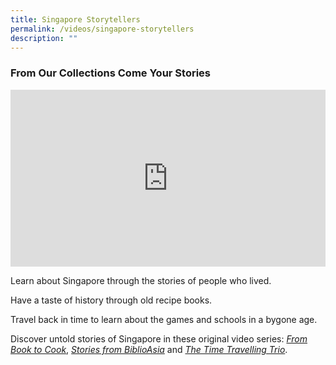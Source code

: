 ```yaml
---
title: Singapore Storytellers
permalink: /videos/singapore-storytellers
description: ""
---
```

### From Our Collections Come Your Stories

<style>.embed-container {position: relative; padding-bottom: 56.25%; height: 0; overflow: hidden; max-width: 100%; } .embed-container iframe, .embed-container object, .embed-container embed { position: absolute; top: 0; left: 0; width: 100%; height: 100%; }</style><div class='embed-container'><iframe src='https://www.youtube.com/embed/uxkPlrtnkik' frameborder='0' allowfullscreen></iframe></div> 

Learn about Singapore through the stories of people who lived.   

Have a taste of history through old recipe books. 

Travel back in time to learn about the games and schools in a bygone age. 

Discover untold stories of Singapore in these original video series: *[From Book to Cook](/videos/from-book-to-cook)*, *[Stories from BiblioAsia](/videos/stories-from-biblioasia/)* and [*The Time Travelling Trio*](https://go.gov.sg/nlb-timetravellingtrio).
